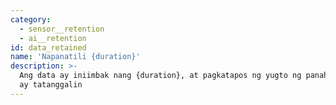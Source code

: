 ```yaml
---
category:
  - sensor__retention
  - ai__retention
id: data_retained
name: 'Napanatili {duration}'
description: >-
  Ang data ay iniimbak nang {duration}, at pagkatapos ng yugto ng panahon na ito
  ay tatanggalin
---
```


